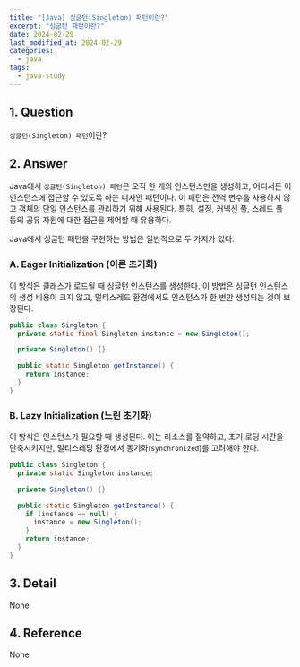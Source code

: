 ```yaml
---
title: "[Java] 싱글턴(Singleton) 패턴이란?"
excerpt: "싱글턴 패턴이란?"
date: 2024-02-29
last_modified_at: 2024-02-29
categories:
  - java
tags:
  - java-study
---
```


## 1. Question

`싱글턴(Singleton) 패턴`이란?

## 2. Answer

Java에서 `싱글턴(Singleton) 패턴`은 오직 한 개의 인스턴스만을 생성하고, 어디서든 이 인스턴스에 접근할 수 있도록 하는 디자인 패턴이다. 이 패턴은 전역 변수를 사용하지 않고 객체의 단일 인스턴스를 관리하기 위해 사용된다. 특히, 설정, 커넥션 풀, 스레드 풀 등의 공유 자원에 대한 접근을 제어할 때 유용하다.

Java에서 싱글턴 패턴을 구현하는 방법은 일반적으로 두 가지가 있다.

### A. Eager Initialization (이른 초기화)

이 방식은 클래스가 로드될 때 싱글턴 인스턴스를 생성한다. 이 방법은 싱글턴 인스턴스의 생성 비용이 크지 않고, 멀티스레드 환경에서도 인스턴스가 한 번만 생성되는 것이 보장된다.

```java
public class Singleton {
  private static final Singleton instance = new Singleton();

  private Singleton() {}

  public static Singleton getInstance() {
    return instance;
  }
}
```

### B. Lazy Initialization (느린 초기화)

이 방식은 인스턴스가 필요할 때 생성된다. 이는 리소스를 절약하고, 초기 로딩 시간을 단축시키지만, 멀티스레딩 환경에서 동기화(`synchronized`)를 고려해야 한다.

```java
public class Singleton {
  private static Singleton instance;

  private Singleton() {}

  public static Singleton getInstance() {
    if (instance == null) {
      instance = new Singleton();
    }
    return instance;
  }
}
```

## 3. Detail

None

## 4. Reference

None